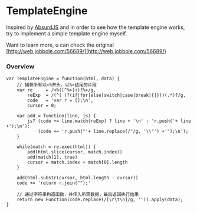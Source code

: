 # TemplateEngine
Inspired by [AbsurdJS](http://absurdjs.com/) and in order to see how the template engine works, try to implement a simple template engine myself.

Want to learn more, u can check the original [http://web.jobbole.com/56689/](http://web.jobbole.com/56689/)



### Overview
```
var TemplateEngine = function(html, data) {
    // 捕获所有以<%开头，以%>结尾的片段
    var re     = /<%([^%>]+)?%>/g,
        reExp  = /(^( )?(if|for|else|switch|case|break|{|}))(.*)?/g,
        code   = 'var r = [];\n',
        cursor = 0;

    var add = function(line, js) {
        js? (code += line.match(reExp) ? line + '\n' : 'r.push('+ line +');\n'):
            (code += 'r.push("'+ line.replace(/"/g, '\\"') +'");\n');
    }

    while(match = re.exec(html)) {
        add(html.slice(cursor, match.index))
        add(match[1], true)
        cursor = match.index + match[0].length
    }

    add(html.substr(cursor, html.length - cursor))
    code += 'return r.join("");'

    // 通过字符串构造函数，并传入所需数据，最后返回执行结果
    return new Function(code.replace(/[\r\t\n]/g, '')).apply(data);
}
```